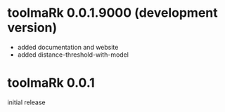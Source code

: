 # toolmaRk 0.0.1.9000 (development version)

- added documentation and website
- added distance-threshold-with-model

# toolmaRk 0.0.1

initial release

